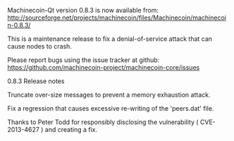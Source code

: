 Machinecoin-Qt version 0.8.3 is now available from:
  http://sourceforge.net/projects/machinecoin/files/Machinecoin/machinecoin-0.8.3/

This is a maintenance release to fix a denial-of-service attack that
can cause nodes to crash.

Please report bugs using the issue tracker at github:
  https://github.com/machinecoin-project/machinecoin-core/issues

0.8.3 Release notes

Truncate over-size messages to prevent a memory exhaustion attack.

Fix a regression that causes excessive re-writing of the 'peers.dat' file.


Thanks to Peter Todd for responsibly disclosing the vulnerability
( CVE-2013-4627 ) and creating a fix.
